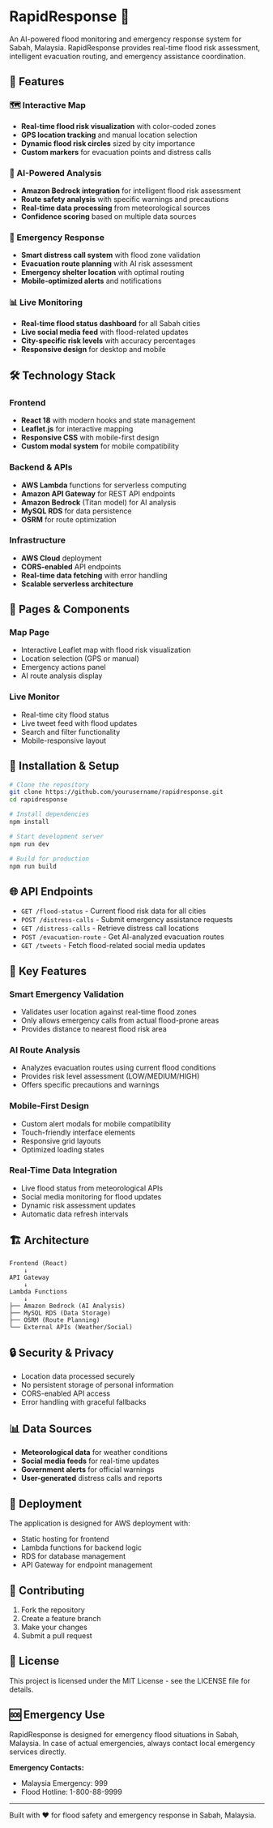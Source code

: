 # RapidResponse 🌊

An AI-powered flood monitoring and emergency response system for Sabah, Malaysia. RapidResponse provides real-time flood risk assessment, intelligent evacuation routing, and emergency assistance coordination.

## 🚀 Features

### 🗺️ Interactive Map
- **Real-time flood risk visualization** with color-coded zones
- **GPS location tracking** and manual location selection
- **Dynamic flood risk circles** sized by city importance
- **Custom markers** for evacuation points and distress calls

### 🤖 AI-Powered Analysis
- **Amazon Bedrock integration** for intelligent flood risk assessment
- **Route safety analysis** with specific warnings and precautions
- **Real-time data processing** from meteorological sources
- **Confidence scoring** based on multiple data sources

### 🚨 Emergency Response
- **Smart distress call system** with flood zone validation
- **Evacuation route planning** with AI risk assessment
- **Emergency shelter location** with optimal routing
- **Mobile-optimized alerts** and notifications

### 📊 Live Monitoring
- **Real-time flood status dashboard** for all Sabah cities
- **Live social media feed** with flood-related updates
- **City-specific risk levels** with accuracy percentages
- **Responsive design** for desktop and mobile

## 🛠️ Technology Stack

### Frontend
- **React 18** with modern hooks and state management
- **Leaflet.js** for interactive mapping
- **Responsive CSS** with mobile-first design
- **Custom modal system** for mobile compatibility

### Backend & APIs
- **AWS Lambda** functions for serverless computing
- **Amazon API Gateway** for REST API endpoints
- **Amazon Bedrock** (Titan model) for AI analysis
- **MySQL RDS** for data persistence
- **OSRM** for route optimization

### Infrastructure
- **AWS Cloud** deployment
- **CORS-enabled** API endpoints
- **Real-time data fetching** with error handling
- **Scalable serverless architecture**

## 📱 Pages & Components

### Map Page
- Interactive Leaflet map with flood risk visualization
- Location selection (GPS or manual)
- Emergency actions panel
- AI route analysis display

### Live Monitor
- Real-time city flood status
- Live tweet feed with flood updates
- Search and filter functionality
- Mobile-responsive layout

## 🔧 Installation & Setup

```bash
# Clone the repository
git clone https://github.com/yourusername/rapidresponse.git
cd rapidresponse

# Install dependencies
npm install

# Start development server
npm run dev

# Build for production
npm run build
```

## 🌐 API Endpoints

- `GET /flood-status` - Current flood risk data for all cities
- `POST /distress-calls` - Submit emergency assistance requests
- `GET /distress-calls` - Retrieve distress call locations
- `POST /evacuation-route` - Get AI-analyzed evacuation routes
- `GET /tweets` - Fetch flood-related social media updates

## 🎯 Key Features

### Smart Emergency Validation
- Validates user location against real-time flood zones
- Only allows emergency calls from actual flood-prone areas
- Provides distance to nearest flood risk area

### AI Route Analysis
- Analyzes evacuation routes using current flood conditions
- Provides risk level assessment (LOW/MEDIUM/HIGH)
- Offers specific precautions and warnings

### Mobile-First Design
- Custom alert modals for mobile compatibility
- Touch-friendly interface elements
- Responsive grid layouts
- Optimized loading states

### Real-Time Data Integration
- Live flood status from meteorological APIs
- Social media monitoring for flood updates
- Dynamic risk assessment updates
- Automatic data refresh intervals

## 🏗️ Architecture

```
Frontend (React)
    ↓
API Gateway
    ↓
Lambda Functions
    ↓
├── Amazon Bedrock (AI Analysis)
├── MySQL RDS (Data Storage)
├── OSRM (Route Planning)
└── External APIs (Weather/Social)
```

## 🔒 Security & Privacy

- Location data processed securely
- No persistent storage of personal information
- CORS-enabled API access
- Error handling with graceful fallbacks

## 📊 Data Sources

- **Meteorological data** for weather conditions
- **Social media feeds** for real-time updates
- **Government alerts** for official warnings
- **User-generated** distress calls and reports

## 🚀 Deployment

The application is designed for AWS deployment with:
- Static hosting for frontend
- Lambda functions for backend logic
- RDS for database management
- API Gateway for endpoint management

## 🤝 Contributing

1. Fork the repository
2. Create a feature branch
3. Make your changes
4. Submit a pull request

## 📄 License

This project is licensed under the MIT License - see the LICENSE file for details.

## 🆘 Emergency Use

RapidResponse is designed for emergency flood situations in Sabah, Malaysia. In case of actual emergencies, always contact local emergency services directly.

**Emergency Contacts:**
- Malaysia Emergency: 999
- Flood Hotline: 1-800-88-9999

---

Built with ❤️ for flood safety and emergency response in Sabah, Malaysia.